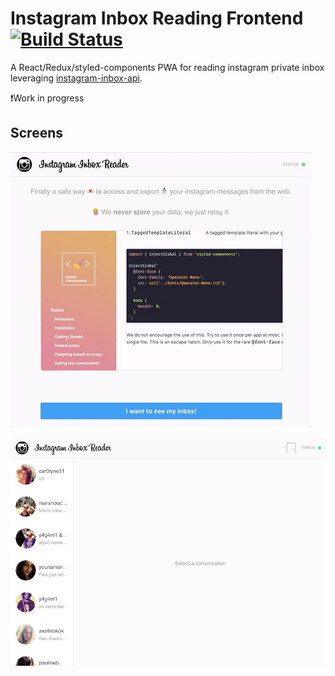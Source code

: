 # Instagram Inbox Reading Frontend [![Build Status][travis-image]][travis-url]

A React/Redux/styled-components PWA for reading instagram private inbox leveraging [instagram-inbox-api](https://github.com/Elyx0/instagram-inbox-api).

❗️Work in progress

## Screens

![Demo](/public/igread.gif)

![Demo2](/public/thumbnail.png)

[travis-image]: https://travis-ci.org/Elyx0/instagram-inbox-api.svg?branch=master
[travis-url]: https://travis-ci.org/Elyx0/instagram-inbox-api.git
